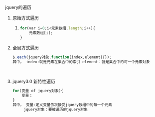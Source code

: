 jquery的遍历

1. 原始方式遍历

   1. ```javascript
      for(var i=0;i<元素数组.length;i++){
          元素数组[i];
      }
      ```

2. 全局方式遍历

   ```javascript
   $.each(jquery对象,function(index,element){}); 
   其中， index:就是元素在集合中的索引 element：就是集合中的每一个元素对象
   ```

   ​	

3. jquery3.0 新特性遍历

   ```javascript
   for(变量 of jquery对象){
       变量；
   }  
   其中， 变量:定义变量依次接受jquery数组中的每一个元素
   		jquery对象：要被遍历的jquery对象
   ```


